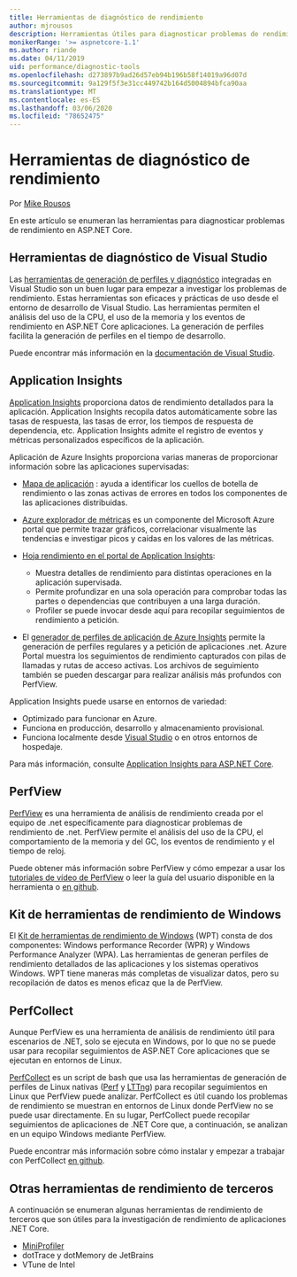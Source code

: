 ```yaml
---
title: Herramientas de diagnóstico de rendimiento
author: mjrousos
description: Herramientas útiles para diagnosticar problemas de rendimiento en aplicaciones de ASP.NET Core.
monikerRange: '>= aspnetcore-1.1'
ms.author: riande
ms.date: 04/11/2019
uid: performance/diagnostic-tools
ms.openlocfilehash: d273897b9ad26d57eb94b196b58f14019a96d07d
ms.sourcegitcommit: 9a129f5f3e31cc449742b164d5004894bfca90aa
ms.translationtype: MT
ms.contentlocale: es-ES
ms.lasthandoff: 03/06/2020
ms.locfileid: "78652475"
---
```

# <a name="performance-diagnostic-tools"></a>Herramientas de diagnóstico de rendimiento

Por [Mike Rousos](https://github.com/mjrousos)

En este artículo se enumeran las herramientas para diagnosticar problemas de rendimiento en ASP.NET Core.

## <a name="visual-studio-diagnostic-tools"></a>Herramientas de diagnóstico de Visual Studio

Las [herramientas de generación de perfiles y diagnóstico](/visualstudio/profiling) integradas en Visual Studio son un buen lugar para empezar a investigar los problemas de rendimiento. Estas herramientas son eficaces y prácticas de uso desde el entorno de desarrollo de Visual Studio. Las herramientas permiten el análisis del uso de la CPU, el uso de la memoria y los eventos de rendimiento en ASP.NET Core aplicaciones. La generación de perfiles facilita la generación de perfiles en el tiempo de desarrollo.

Puede encontrar más información en la [documentación de Visual Studio](/visualstudio/profiling/profiling-overview).

## <a name="application-insights"></a>Application Insights

[Application Insights](/azure/application-insights/app-insights-overview) proporciona datos de rendimiento detallados para la aplicación. Application Insights recopila datos automáticamente sobre las tasas de respuesta, las tasas de error, los tiempos de respuesta de dependencia, etc. Application Insights admite el registro de eventos y métricas personalizados específicos de la aplicación.

Aplicación de Azure Insights proporciona varias maneras de proporcionar información sobre las aplicaciones supervisadas:

- [Mapa de aplicación](/azure/application-insights/app-insights-app-map) : ayuda a identificar los cuellos de botella de rendimiento o las zonas activas de errores en todos los componentes de las aplicaciones distribuidas.
- [Azure explorador de métricas](/azure/azure-monitor/platform/metrics-getting-started) es un componente del Microsoft Azure portal que permite trazar gráficos, correlacionar visualmente las tendencias e investigar picos y caídas en los valores de las métricas.
- [Hoja rendimiento en el portal de Application Insights](/azure/application-insights/app-insights-tutorial-performance):

  - Muestra detalles de rendimiento para distintas operaciones en la aplicación supervisada.
  - Permite profundizar en una sola operación para comprobar todas las partes o dependencias que contribuyen a una larga duración.
  - Profiler se puede invocar desde aquí para recopilar seguimientos de rendimiento a petición.

- El [generador de perfiles de aplicación de Azure Insights](/azure/azure-monitor/app/profiler) permite la generación de perfiles regulares y a petición de aplicaciones .net.  Azure Portal muestra los seguimientos de rendimiento capturados con pilas de llamadas y rutas de acceso activas. Los archivos de seguimiento también se pueden descargar para realizar análisis más profundos con PerfView.

Application Insights puede usarse en entornos de variedad:

- Optimizado para funcionar en Azure.
- Funciona en producción, desarrollo y almacenamiento provisional.
- Funciona localmente desde [Visual Studio](/azure/application-insights/app-insights-visual-studio) o en otros entornos de hospedaje.

Para más información, consulte [Application Insights para ASP.NET Core](/azure/application-insights/app-insights-asp-net-core).

## <a name="perfview"></a>PerfView

[PerfView](https://github.com/Microsoft/perfview) es una herramienta de análisis de rendimiento creada por el equipo de .net específicamente para diagnosticar problemas de rendimiento de .net. PerfView permite el análisis del uso de la CPU, el comportamiento de la memoria y del GC, los eventos de rendimiento y el tiempo de reloj.

Puede obtener más información sobre PerfView y cómo empezar a usar los [tutoriales de vídeo de PerfView](https://channel9.msdn.com/Series/PerfView-Tutorial) o leer la guía del usuario disponible en la herramienta o [en github](https://github.com/Microsoft/perfview).

## <a name="windows-performance-toolkit"></a>Kit de herramientas de rendimiento de Windows

El [Kit de herramientas de rendimiento de Windows](/windows-hardware/test/wpt/) (WPT) consta de dos componentes: Windows performance Recorder (WPR) y Windows Performance Analyzer (WPA). Las herramientas de generan perfiles de rendimiento detallados de las aplicaciones y los sistemas operativos Windows. WPT tiene maneras más completas de visualizar datos, pero su recopilación de datos es menos eficaz que la de PerfView.

## <a name="perfcollect"></a>PerfCollect

Aunque PerfView es una herramienta de análisis de rendimiento útil para escenarios de .NET, solo se ejecuta en Windows, por lo que no se puede usar para recopilar seguimientos de ASP.NET Core aplicaciones que se ejecutan en entornos de Linux.

[PerfCollect](https://github.com/dotnet/coreclr/blob/master/Documentation/project-docs/linux-performance-tracing.md) es un script de bash que usa las herramientas de generación de perfiles de Linux nativas ([Perf](https://perf.wiki.kernel.org/index.php/Main_Page) y [LTTng](https://lttng.org/)) para recopilar seguimientos en Linux que PerfView puede analizar. PerfCollect es útil cuando los problemas de rendimiento se muestran en entornos de Linux donde PerfView no se puede usar directamente. En su lugar, PerfCollect puede recopilar seguimientos de aplicaciones de .NET Core que, a continuación, se analizan en un equipo Windows mediante PerfView.

Puede encontrar más información sobre cómo instalar y empezar a trabajar con PerfCollect [en github](https://github.com/dotnet/coreclr/blob/master/Documentation/project-docs/linux-performance-tracing.md).

## <a name="other-third-party-performance-tools"></a>Otras herramientas de rendimiento de terceros

A continuación se enumeran algunas herramientas de rendimiento de terceros que son útiles para la investigación de rendimiento de aplicaciones .NET Core.

- [MiniProfiler](https://miniprofiler.com/)
- dotTrace y dotMemory de JetBrains
- VTune de Intel
